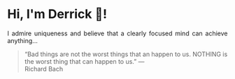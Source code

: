 # Hi, I'm Derrick 👋!
<p align="justify">I admire uniqueness and believe that a clearly focused mind can achieve anything...</p> 
<!-- #quote-start -->
<blockquote>&ldquo;Bad things are not the worst things that an happen to us. NOTHING is the worst thing that can happen to us.&rdquo; &mdash; <footer>Richard Bach</footer></blockquote>
<!-- #quote-end -->

